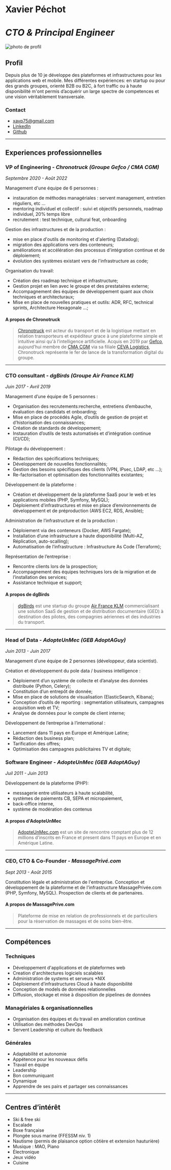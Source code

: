 
# **Xavier Péchot**

# *CTO & Principal Engineer*

![photo de profil](https://cdn.filestackcontent.com/ApSL9HZDXQFeLkhQqoOgxz/resize=width:200/cache=expiry:max/compress/https://github.com/xavierp/curriculum-vitae/raw/main/asset/profile.png "Photo de profil")

## Profil

Depuis plus de 10 je développe des plateformes et infrastructures pour les applications web et mobile.
Mes différentes expériences: en startup ou pour des grands groupes, orienté B2B ou B2C, à fort traffic ou à haute disponibilité m'ont permis d’acquérir un large spectre de competences et une vision véritablement transversale.

### Contact

- [xavp75@gmail.com](mailto:xavp75@gmail.com)
- [LinkedIn](https://www.linkedin.com/in/xavierpechot/)
- [Github](https://github.com/xavierp)

---

## Experiences professionnelles

### VP of Engineering  -  *Chronotruck (Groupe Gefco / CMA CGM)*

*Septembre 2020 - Août 2022*

Management d'une équipe de 6 personnes :

- instauration de méthodes managériales : servent management, entretien réguliers, etc ...
- mentoring individuel et collectif : suivi et objectifs personnels, roadmap individuel, 20% temps libre
- recrutement : test technique, cultural feat, onboarding

Gestion des infrastructures et de la production :

- mise en place d'outils de monitoring et d'alerting (Datadog);
- migration des applications vers des conteneurs;
- améliorations et accélération des processus d'intégration continue et de déploiement;
- évolution des systèmes existant vers de l'infrastructure as code;

Organisation du travail:

- Création des roadmap technique et infrastructure;
- Gestion projet en lien avec le groupe et des prestataires externe;
- Accompagnement des équipes de développement quant aux choix techniques et architecturaux;
- Mise en place de nouvelles pratiques et outils: ADR, RFC, technical sprints, Architecture Hexagonale ...;

#### A propos de Chronotruck

> [Chronotruck](https://chronotruck.com) est acteur du transport et de la logistique mettant en relation transporteurs et expéditeur grace à une plateforme simple et intuitive ainsi qu'à l’intelligence artificielle. Acquis en 2019 par [Gefco](https://www.gefco.net/fr/a-propos-de-gefco/decouvrir/groupe/), aujourd’hui membre de [CMA CGM](https://www.cma-cgm.com/about/the-group) via sa filiale [CEVA Logistics](https://www.cevalogistics.com/fr), Chronotruck représente le fer de lance de la transformation digital du groupe.

---

### CTO consultant  -  *dgBirds (Groupe Air France KLM)*

*Juin 2017 - Avril 2019*

Management d’une équipe de 5 personnes :

- Organisation des recrutements:recherche, entretiens d’embauche, évaluation des candidats et onboarding;
- Mise en place de procédés Agile, d’outils de gestion de projet et d’historisation des connaissances;
- Création de standards de développement;
- Instauration d’outils de tests automatisés et d’intégration continue (CI/CD);

Pilotage du développement :

- Rédaction des spécifications techniques;
- Développement de nouvelles fonctionnalités;
- Gestion des besoins spécifiques des clients (VPN, IPsec, LDAP, etc ...);
- Re-factorisation et optimisation des fonctionnalités existantes;

Développement de la plateforme :

- Création et développement de la plateforme SaaS pour le web et les applications mobiles (PHP, Symfony, MySQL);
- Déploiement d’infrastructures et mise en place d’environnements de développement et de préproduction (AWS EC2, RDS, Ansible);

Administration de l’infrastructure et de la production :

- Déploiement via des conteneurs (Docker, AWS Fargate);
- Installation d’une infrastructure a haute disponibilité (Multi-AZ, Réplication, auto-scalling);
- Automatisation de l’infrastructure : Infrastructure As Code (Terraform);

Représentation de l’entreprise :

- Rencontre clients lors de la prospection;
- Accompagnement des équipes techniques lors de la migration et de l’installation des services;
- Assistance technique et support;

#### A propos de dgBirds

> [dgBirds](https://www.dgbirds.com) est une startup du groupe [Air France KLM](https://www.airfranceklm.com/fr/groupe) commercialisant une solution SaaS de gestion et de distribution documentaire (GED) à destination des pilotes, des compagnies aériennes et des industries du transport.

---

### Head of Data  -  *AdopteUnMec (GEB AdoptAGuy)*

*Juin 2013 - Juin 2017*

Management d’une équipe de 2 personnes (développeur, data scientist).

Création et développement du pole data / business intelligence :

- Déploiement d’un système de collecte et d’analyse des données distribuée (Python, Celery);
- Constitution d’un entrepôt de donnée;
- Mise en place de solutions de visualisation (ElasticSearch, Kibana);
- Conception d’outils de reporting : segmentation utilisateurs, campagnes acquisition web et TV;
- Analyse de données pour le compte de client interne;

Développement de l’entreprise à l’international :

- Lancement dans 11 pays en Europe et Amérique Latine;
- Rédaction des business plan;
- Tarification des offres;
- Optimisation des campagnes publicitaires TV et digitale;

### Software Engineer  -  *AdopteUnMec (GEB AdoptAGuy)*

*Juil 2011 - Juin 2013*

Développement de la plateforme (PHP):

- messagerie entre utilisateurs à haute scalabilité,
- systèmes de paiements CB, SEPA et micropaiement,
- back-office interne,
- système de modération des contenus

#### A propos d'AdopteUnMec

> [AdopteUnMec.com](https://www.adopteunmec.com/) est un site de rencontre comptant plus de 12 millions d’inscrits en France et present dans 11 pays en Europe et en Amérique Latine.

---

### CEO, CTO & Co-Founder  -  *MassagePrivé.com*

*Sept 2013 - Août 2015*

Constitution légale et administration de l'entreprise.
Conception et développement de la plateforme et de l'infrastructure MassagePrivée.com (PHP, Symfony, MySQL).
Prospection de clients et de partenaires.

#### A propos de MassagePrive.com

> Plateforme de mise en relation de professionnels et de particuliers pour la réservation de massages et de soins bien-être.

---

## Compétences

### Techniques

- Développement d'applications et de plateformes web
- Creation d'architectures logiciels scalables
- Administration de systems et serveurs *NIX
- Déploiement d’infrastructures Cloud à haute disponibilité
- Conception de models de données relationnelles
- Diffusion, stockage et mise à disposition de pipelines de données

### Managériales & organisationnelles

- Organisation des équipes et du travail en amélioration continue
- Utilisation des méthodes DevOps
- Servent Leadership et culture du feedback

### Générales

- Adaptabilité et autonomie
- Appétence pour les nouveaux défis
- Travail en équipe
- Leadership
- Bon communiquant
- Dynamique
- Apprendre de ses pairs et partager ses connaissances

---

## Centres d’intérêt

- Ski & free ski
- Escalade
- Boxe française
- Plongée sous marine (FFESSM niv. 1)
- Nautisme (permis de plaisance option côtière et extension hauturière)
- Musique : MAO, Piano
- Électronique
- Jeux vidéo
- Cuisine

